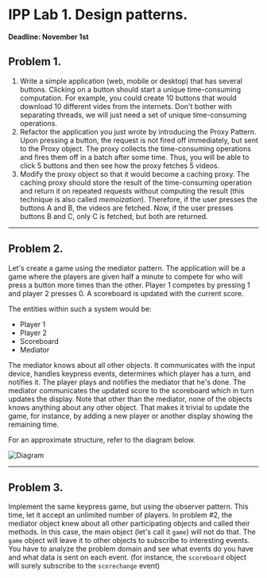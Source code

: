 IPP Lab 1. Design patterns.
===
**Deadline: November 1st**

Problem 1.
---

1. Write a simple application (web, mobile or desktop) that has several buttons.
  Clicking on a button should start a unique time-consuming computation.
  For example, you could create 10 buttons that would download 10 different vides from the internets.
  Don't bother with separating threads, we will just need a set of unique time-consuming operations.
2. Refactor the application you just wrote by introducing the Proxy Pattern.
  Upon pressing a button, the request is not fired off immediately, but sent to the Proxy object.
  The proxy collects the time-consuming operations and fires them off in a batch after some time.
  Thus, you will be able to click 5 buttons and then see how the proxy fetches 5 videos.
3. Modify the proxy object so that it would become a caching proxy.
  The caching proxy should store the result of the time-consuming operation and return it on repeated requests without computing the result (this technique is also called *memoization*).
  Therefore, if the user presses the buttons A and B, the videos are fetched. Now, if the user presses buttons B and C, only C is fetched, but both are returned.

---

## Problem 2.

Let's create a game using the mediator pattern.
The application will be a game where the players are given half a minute to compete for who will press a button more times than the other.
Player 1 competes by pressing 1 and player 2 presses 0. A scoreboard is updated with the current score.

The entities within such a system would be:

- Player 1
- Player 2
- Scoreboard
- Mediator

The mediator knows about all other objects.
It communicates with the input device, handles keypress events, determines which player has a turn, and notifies it.
The player plays and notifies the mediator that he's done.
The mediator communicates the updated score to the scoreboard which in turn updates the display.
Note that other than the mediator, none of the objects knows anything about any other object.
That makes it trivial to update the game, for instance, by adding a new player or another display showing the remaining time.

For an approximate structure, refer to the diagram below.


![Diagram](http://i.imgur.com/86JKTWa.png)


---

## Problem 3.

Implement the same keypress game, but using the observer pattern.
This time, let it accept an unlimited number of players.
In problem #2, the mediator object knew about all other participating objects and called their methods.
In this case, the main object (let's call it `game`) will not do that.
The `game` object will leave it to other objects to subscribe to interesting events.
You have to analyze the problem domain and see what events do you have and what data is sent on each event.
(for instance, the `scoreboard` object will surely subscribe to the `scorechange` event)

